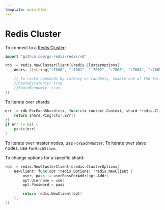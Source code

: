 ```yaml
---
template: main.html
---
```


# Redis Cluster

To connect to a [Redis Cluster](https://redis.io/topics/cluster-tutorial):

```go
import "github.com/go-redis/redis/v8"

rdb := redis.NewClusterClient(&redis.ClusterOptions{
    Addrs: []string{":7000", ":7001", ":7002", ":7003", ":7004", ":7005"},

    // To route commands by latency or randomly, enable one of the following.
    //RouteByLatency: true,
    //RouteRandomly: true,
})
```

To iterate over shards:

```go
err := rdb.ForEachShard(ctx, func(ctx context.Context, shard *redis.Client) error {
    return shard.Ping(ctx).Err()
})
if err != nil {
    panic(err)
}
```

To iterate over master nodes, use `ForEachMaster`. To iterate over slave nodes, use `ForEachSlave`.

To change options for a specific shard:

```go
rdb := redis.NewClusterClient(&redis.ClusterOptions{
    NewClient: func(opt *redis.Options) *redis.NewClient {
        user, pass := userPassForAddr(opt.Addr)
        opt.Username = user
        opt.Password = pass

        return redis.NewClient(opt)
    },
})
```
